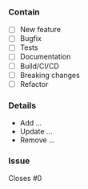 ### Contain
- [ ] New feature
- [ ] Bugfix
- [ ] Tests
- [ ] Documentation
- [ ] Build/CI/CD
- [ ] Breaking changes
- [ ] Refactor

### Details
* Add ...
* Update ...
* Remove ...

### Issue
Closes #0
